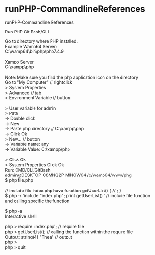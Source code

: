 # runPHP-CommandlineReferences
runPHP-Commandline References

Run PHP Git Bash/CLI

Go to directory where PHP installed.
<br /> Example Wamp64 Server:
<br /> C:\wamp64\bin\php\php7.4.9
<br /> 
<br /> Xampp Server:
<br /> C:\xampp\php
<br /> 
<br /> Note: Make sure you find the php application icon on the directory
<br /> 
Go to "My Computer" // rightclick
<br /> > System Properties 
<br /> > Advanced // tab
<br /> > Environment Variable // button
<br /> 
<br /> > User variable for admin
<br /> > Path 
<br />  → Double click
<br />  → New 
<br />  → Paste php directory // C:\xampp\php
<br />  → Click Ok
<br /> > New... // button
<br />  → Variable name: any
<br />  → Variable Value: C:\xampp\php
<br /> 
<br /> > Click Ok
<br /> > System Properties Click Ok
<br />
Run: CMD/CLi/GitBash 
<br />admin@DESKTOP-08MNQ2P MINGW64 /c/wamp64/www/phg
<br />$ php file.php
<br />
<br /> // include file index.php have function getUserList() {  // ; }
<br />$ php -r 'include "index.php"; print getUserList();' // include file function and calling specific the function
<br />
<br />$ php -a
<br />Interactive shell
<br />
<br />php > require 'index.php'; // require file
<br />php > getUserList();  // calling the function within the require file
<br /> Output: string(4) "Thea" // output
<br /> php >
<br /> php > quit

